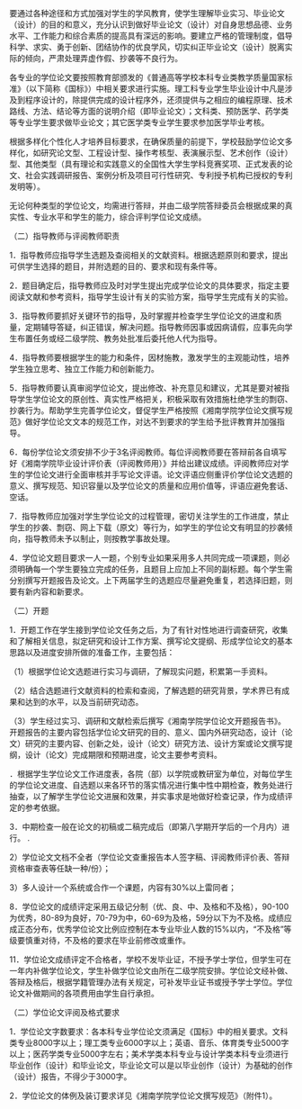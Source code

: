 


要通过各种途径和方式加强对学生的学风教育，使学生理解毕业实习、毕业论文（设计）的目的和意义，充分认识到做好毕业论文（设计）对自身思想品德、业务水平、工作能力和综合素质的提高具有深远的影响。要建立严格的管理制度，倡导科学、求实、勇于创新、团结协作的优良学风，切实纠正毕业论文（设计）脱离实际的倾向，严肃处理弄虚作假、抄袭等不良行为。


           

各专业的学位论文要按照教育部颁发的《普通高等学校本科专业类教学质量国家标准》（以下简称《国标》）中相关要求进行实施。理工科专业学生毕业设计中凡是涉及到程序设计的，除提供完成的设计程序外，还须提供与之相应的编程原理、技术路线、方法、结论等方面的说明介绍（即毕业论文）；文科类、预防医学、药学类等专业学生要求做毕业论文；其它医学类专业学生要求参加医学毕业考核。

           

根据多样化个性化人才培养目标要求，在确保质量的前提下，学校鼓励学位论文多样化，如研究论文型、工程设计型、操作考核型、表演展示型、艺术创作（设计）型、其他类型（具有理论和实践意义的全国性大学生学科竞赛奖项、正式发表的论文、社会实践调研报告、案例分析及项目可行性研究、专利授予机构已授权的专利发明等）。

           

无论何种类型的学位论文，均需进行答辩，并由二级学院答辩委员会根据成果的真实性、专业水平和学生的能力，综合评判学位论文成绩。



           

（二）指导教师与评阅教师职责

1．指导教师应指导学生选题及查阅相关的文献资料。根据选题原则和要求，提出可供学生选择的题目，并附选题的目的、要求和现有条件等。

2．题目确定后，指导教师应及时对学生提出完成学位论文的具体要求，指定主要阅读文献和参考资料，指导学生设计有关的实验方案，指导学生完成有关的实验。

3．指导教师要抓好关键环节的指导，及时掌握并检查学生学位论文的进度和质量，定期辅导答疑，纠正错误，解决问题。指导教师因事或因病请假，应事先向学生布置任务或经二级学院、教务处批准后委托他人代为指导。

4．指导教师要根据学生的能力和条件，因材施教，激发学生的主观能动性，培养学生独立思考、独立工作能力和创新能力。

5．指导教师要认真审阅学位论文，提出修改、补充意见和建议，尤其是要对被指导学生学位论文的原创性、真实性严格把关，积极采取有效措施杜绝学生的剽窃、抄袭行为。帮助学生完善学位论文，督促学生严格按照《湘南学院学位论文撰写规范》做好学位论文文本的规范工作，对达不到要求的学生给予批评教育并加强指导。

6．每份学位论文须安排不少于3名评阅教师。每位评阅教师要在答辩前各自填写好《湘南学院毕业设计评价表（评阅教师用）》并给出建议成绩。评阅教师应对学生的学位论文进行全面审核并手写论文评语。论文评语应侧重评价学位论文选题的意义、撰写规范、知识容量以及学位论文的质量和应用价值等，评语应避免套话、空话。

7．指导教师应加强对学生学位论文的过程管理，密切关注学生的工作进度，禁止学生的抄袭、剽窃、网上下载（原文）等行为，如学生的学位论文有明显的抄袭倾向，指导教师未予以制止，则按教学事故处理。



           

4．学位论文题目要求一人一题，个别专业如果采用多人共同完成一项课题，则必须明确每一个学生要独立完成的任务，且题目上应加上不同的副标题。每个学生需分别撰写开题报告及论文。上下两届学生的选题应尽量避免重复，若选择旧题，则要有新内容和新要求。



           

（二）开题

1．开题工作在学生接到学位论文任务之后，为了有针对性地进行调查研究，收集和了解相关信息，拟定研究和设计工作方案、撰写论文提纲、形成学位论文的基本思路以及进度安排所做的准备工作，主要包括：

（1）根据学位论文选题进行实习与调研，了解现实问题，积累第一手资料。

（2）结合选题进行文献资料的检索和查阅，了解选题的研究背景，学术界已有成果和达到的水平，以及当前研究动态。

（3）学生经过实习、调研和文献检索后撰写《湘南学院学位论文开题报告书》。开题报告的主要内容包括学位论文研究的目的、意义、国内外研究动态，设计（论文）研究的主要内容、创新之处，设计（论文）研究方法、设计方案或论文撰写提纲，设计（论文）完成期限和预期进度，论文主要参考资料。


           

．根据学生学位论文工作进度表，各院（部）以学院或教研室为单位，对每位学生的学位论文进度、自选题以来各环节的落实情况进行集中性中期检查，教务处进行抽查，以了解学生学位论文进展和效果，并实事求是地做好检查记录，作为成绩评定的参考依据。

3．中期检查一般在论文的初稿或二稿完成后（即第八学期开学后的一个月内）进行。
.

           

2）学位论文文档不全者（学位论文查重报告本人签字稿、评阅教师评价表、答辩资格审查表等任缺一种/份）；




           

3）多人设计一个系统或合作一个课题，内容有30%以上雷同者；



           

 8．学位论文的成绩评定采用五级记分制（优、良、中、及格和不及格），90-100为优秀，80-89为良好，70-79为中，60-69为及格，59分以下为不及格。成绩应成正态分布，优秀学位论文比例应控制在本专业毕业人数的15%以内，“不及格”等级要慎重对待，不及格的要求在毕业前修改或重作。
 
 
 
            

11．学位论文成绩评定不合格者，学校不发毕业证，不授予学士学位，但学生可在一年内补做学位论文，学生补做学位论文由所在二级学院安排。学位论文经补做、答辩及格后，根据学籍管理办法有关规定，可补发毕业证书或授予学士学位。学位论文补做期间的各项费用由学生自行承担。



           

（二）学位论文评阅及格式要求

 1．学位论文字数要求：各本科专业学位论文须满足《国标》中的相关要求。文科类专业8000字以上；理工类专业6000字以上；英语、音乐、体育类专业5000字以上；医药学类专业5000字左右；美术学类本科专业与设计学类本科专业须进行毕业创作（设计）和毕业论文，毕业论文可以是以毕业创作（设计）为基础的创作（设计）报告，不得少于3000字。

 2．学位论文的体例及装订要求详见《湘南学院学位论文撰写规范》（附件1）。